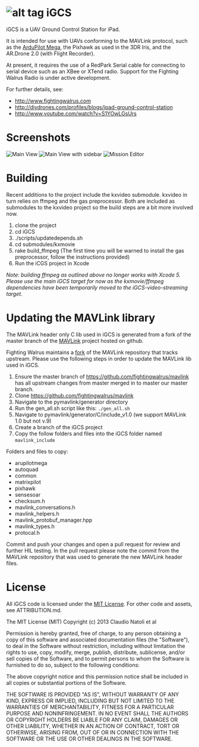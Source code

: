 ![alt tag](https://raw.github.com/fightingwalrus/iGCS/master/iGCS/Icons/Icon-50.png) iGCS
====

iGCS is a UAV Ground Control Station for iPad. 

It is intended for use with UAVs conforming to the MAVLink protocol, such as the [ArduPilot Mega](http://dev.ardupilot.com), the Pixhawk as used in the 3DR Iris, and the AR.Drone 2.0 (with Flight Recorder).

At present, it requires the use of a RedPark Serial cable for connecting to serial device such as an XBee or XTend radio. Support for the Fighting Walrus Radio is under active development.

For further details, see:
- http://www.fightingwalrus.com
- http://diydrones.com/profiles/blogs/ipad-ground-control-station
- http://www.youtube.com/watch?v=S1YOwLGsUrs

Screenshots
========
![Main View](https://raw.github.com/fightingwalrus/iGCS/master/screenshots/gcsview.png "Main View")
![Main View with sidebar](https://raw.github.com/fightingwalrus/iGCS/master/screenshots/gcsview-sidebar.png "Main View with sidebar")
![Mission Editor](https://raw.github.com/fightingwalrus/iGCS/master/screenshots/mission-edit.png "Mission Editor")

Building
========

Recent additions to the project include the kxvideo submodule. kxvideo in turn relies on ffmpeg and the gas preprocessor. Both are included as submodules to the kxvideo project so the build steps are a bit more involved now.

1. clone the project
2. cd iGCS
3. ./scripts/updatedepends.sh
4. cd submodules/kxmovie
5. rake build_ffmpeg
(The first time you will be warned to install the gas preprocessor, follow the instructions provided)
8. Run the iCGS project in Xcode

*Note: building ffmpeg as outlined above no longer works with Xcode 5. Please use the main iGCS target 
for now as the kxmovie/ffmpeg dependencies have been temporarily moved to the iGCS-video-streaming target.*


Updating the MAVLink library
============================

The MAVLink header only C lib used in iGCS is generated from a fork of the master branch of the [MAVLink](https://github.com/mavlink/mavlink) project hosted on github.

Fighting Walrus maintains a [fork](https://github.com/fightingwalrus/mavlink) of the MAVLink repository that tracks upstream. Please use the following steps in order to update the MAVLink lib used in iGCS.

1. Ensure the master branch of https://github.com/fightingwalrus/mavlink has all upstream changes from master merged in to master our master branch.
2. Clone https://github.com/fightingwalrus/mavlink
3. Navigate to the pymavlink/generator directory
4. Run the gen_all.sh script like this: `./gen_all.sh`
5. Navigate to pymavlink/generator/C/include_v1.0 (we support MAVLink 1.0 but not v.9)
6. Create a branch of the iGCS project 
7. Copy the follow folders and files into the iGCS folder named `mavlink_include`

Folders and files to copy:

- arupilotmega
- autoquad
- common
- matrixpilot
- pixhawk
- sensesoar
- checksum.h
- mavlink_conversations.h
- mavlink_helpers.h
- mavlink\_protobuf\_manager.hpp
- mavlink_types.h
- protocal.h

Commit and push your changes and open a pull request for review and further HIL testing. In the pull request please note the commit from the MAVLink repository that was used to generate the new MAVLink header files.

License
=======
All iGCS code is licensed under the [MIT License](http://www.opensource.org/licenses/mit-license.php).
For other code and assets, see ATTRIBUTION.md.

The MIT License (MIT)
Copyright (c) 2013 Claudio Natoli et al

Permission is hereby granted, free of charge, to any person obtaining a copy of this software and associated documentation files (the "Software"), to deal in the Software without restriction, including without limitation the rights to use, copy, modify, merge, publish, distribute, sublicense, and/or sell copies of the Software, and to permit persons to whom the Software is furnished to do so, subject to the following conditions:

The above copyright notice and this permission notice shall be included in all copies or substantial portions of the Software.

THE SOFTWARE IS PROVIDED "AS IS", WITHOUT WARRANTY OF ANY KIND, EXPRESS OR IMPLIED, INCLUDING BUT NOT LIMITED TO THE WARRANTIES OF MERCHANTABILITY, FITNESS FOR A PARTICULAR PURPOSE AND NONINFRINGEMENT. IN NO EVENT SHALL THE AUTHORS OR COPYRIGHT HOLDERS BE LIABLE FOR ANY CLAIM, DAMAGES OR OTHER LIABILITY, WHETHER IN AN ACTION OF CONTRACT, TORT OR OTHERWISE, ARISING FROM, OUT OF OR IN CONNECTION WITH THE SOFTWARE OR THE USE OR OTHER DEALINGS IN THE SOFTWARE.
